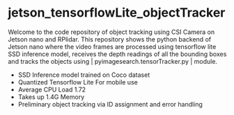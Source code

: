 # jetson_tensorflowLite_objectTracker

Welcome to the code repository of object tracking using CSI Camera on Jetson nano and RPlidar. This repository 
shows the python backend of Jetson nano where the video frames are processed using tensorflow lite SSD inference
model, receives the depth readings of all the bounding boxes and tracks the objects using | pyimagesearch.tensorTracker.py | 
module. 

- SSD Inference model trained on Coco dataset
- Quantized Tensorflow Lite For mobile use 
- Average CPU Load 1.72 
- Takes up 1.4G Memory
- Preliminary object tracking via ID assignment and error handling




